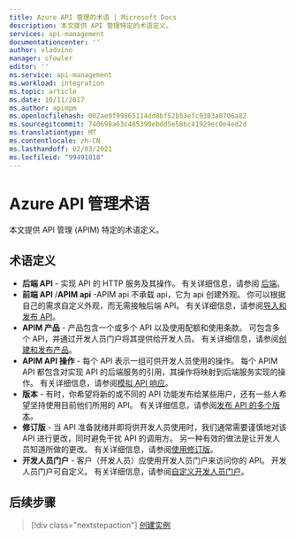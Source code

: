 ```yaml
---
title: Azure API 管理的术语 | Microsoft Docs
description: 本文提供 API 管理特定的术语定义。
services: api-management
documentationcenter: ''
author: vladvino
manager: cfowler
editor: ''
ms.service: api-management
ms.workload: integration
ms.topic: article
ms.date: 10/11/2017
ms.author: apimpm
ms.openlocfilehash: 002ae9f99865114dd8bf52b53efc9303a0706a82
ms.sourcegitcommit: 740698a63c485390ebdd5e58bc41929ec0e4ed2d
ms.translationtype: MT
ms.contentlocale: zh-CN
ms.lasthandoff: 02/03/2021
ms.locfileid: "99491818"
---
```

# <a name="azure-api-management-terminology"></a>Azure API 管理术语

本文提供 API 管理 (APIM) 特定的术语定义。

## <a name="term-definitions"></a>术语定义

* **后端 API** - 实现 API 的 HTTP 服务及其操作。 有关详细信息，请参阅 [后端](backends.md)。
* **前端 API** /**APIM api** -APIM api 不承载 api，它为 api 创建外观。 你可以根据自己的需求自定义外观，而无需接触后端 API。 有关详细信息，请参阅[导入和发布 API](import-and-publish.md)。
* **APIM 产品** - 产品包含一个或多个 API 以及使用配额和使用条款。 可包含多个 API，并通过开发人员门户将其提供给开发人员。 有关详细信息，请参阅[创建和发布产品](api-management-howto-add-products.md)。
* **APIM API 操作** - 每个 API 表示一组可供开发人员使用的操作。 每个 APIM API 都包含对实现 API 的后端服务的引用，其操作将映射到后端服务实现的操作。 有关详细信息，请参阅[模拟 API 响应](mock-api-responses.md)。
* **版本** - 有时，你希望将新的或不同的 API 功能发布给某些用户，还有一些人希望坚持使用目前他们所用的 API。 有关详细信息，请参阅[发布 API 的多个版本](api-management-get-started-publish-versions.md)。
* **修订版** - 当 API 准备就绪并即将供开发人员使用时，我们通常需要谨慎地对该 API 进行更改，同时避免干扰 API 的调用方。 另一种有效的做法是让开发人员知道所做的更改。 有关详细信息，请参阅[使用修订版](api-management-get-started-revise-api.md)。
* **开发人员门户** - 客户（开发人员）应使用开发人员门户来访问你的 API。 开发人员门户可自定义。 有关详细信息，请参阅[自定义开发人员门户](api-management-customize-styles.md)。

## <a name="next-steps"></a>后续步骤

> [!div class="nextstepaction"]
> [创建实例](get-started-create-service-instance.md)

